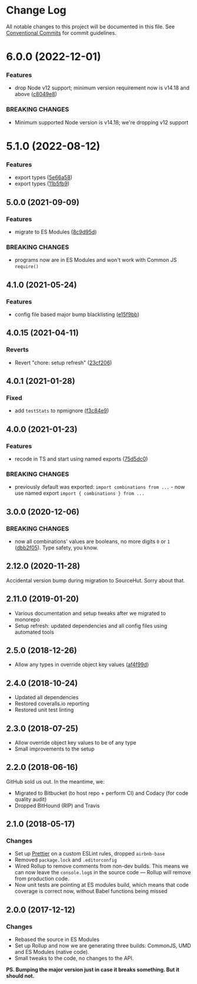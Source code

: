 # Change Log

All notable changes to this project will be documented in this file.
See [Conventional Commits](https://conventionalcommits.org) for commit guidelines.

# 6.0.0 (2022-12-01)

### Features

- drop Node v12 support; minimum version requirement now is v14.18 and above ([c8049e8](https://github.com/codsen/codsen/commit/c8049e82a5844d3f72587740f1cc74e3c9020d22))

### BREAKING CHANGES

- Minimum supported Node version is v14.18; we're dropping v12 support

# 5.1.0 (2022-08-12)

### Features

- export types ([5e66a58](https://github.com/codsen/codsen/commit/5e66a585f41f76ecdc0734fb56674e9b15033ee8))
- export types ([11b5fb9](https://github.com/codsen/codsen/commit/11b5fb936ce20e0a77c3a09806773e1cd7695c50))

## 5.0.0 (2021-09-09)

### Features

- migrate to ES Modules ([8c9d95d](https://github.com/codsen/codsen/commit/8c9d95d5dea0b769c2f070397141918a4893d575))

### BREAKING CHANGES

- programs now are in ES Modules and won't work with Common JS `require()`

## 4.1.0 (2021-05-24)

### Features

- config file based major bump blacklisting ([e15f9bb](https://github.com/codsen/codsen/commit/e15f9bba1c4fd5f847ac28b3f38fa6ee633f5dca))

## 4.0.15 (2021-04-11)

### Reverts

- Revert "chore: setup refresh" ([23cf206](https://github.com/codsen/codsen/commit/23cf206970a087ff0fa04e61f94d919f59ab3881))

## 4.0.1 (2021-01-28)

### Fixed

- add `testStats` to npmignore ([f3c84e9](https://github.com/codsen/codsen/commit/f3c84e95afc5514214312f913692d85b2e12eb29))

## 4.0.0 (2021-01-23)

### Features

- recode in TS and start using named exports ([75d5dc0](https://github.com/codsen/codsen/commit/75d5dc0419303284006b88e6fcbe4a2d9b2e6faf))

### BREAKING CHANGES

- previously default was exported: `import combinations from ...` - now use named export `import { combinations } from ...`

## 3.0.0 (2020-12-06)

### BREAKING CHANGES

- now all combinations' values are booleans, no more digits `0` or `1` ([dbb2f05](https://git.sr.ht/~royston/codsen/commit/dbb2f05129e0e8b7b95593c6cc19b8ebd859ecad)). Type safety, you know.

## 2.12.0 (2020-11-28)

Accidental version bump during migration to SourceHut. Sorry about that.

## 2.11.0 (2019-01-20)

- Various documentation and setup tweaks after we migrated to monorepo
- Setup refresh: updated dependencies and all config files using automated tools

## 2.5.0 (2018-12-26)

- Allow any types in override object key values ([af4f99d](https://gitlab.com/codsen/codsen/tree/master/packages/object-boolean-combinations/commits/af4f99d))

## 2.4.0 (2018-10-24)

- Updated all dependencies
- Restored coveralls.io reporting
- Restored unit test linting

## 2.3.0 (2018-07-25)

- Allow override object key values to be of any type
- Small improvements to the setup

## 2.2.0 (2018-06-16)

GitHub sold us out. In the meantime, we:

- Migrated to Bitbucket (to host repo + perform CI) and Codacy (for code quality audit)
- Dropped BitHound (RIP) and Travis

## 2.1.0 (2018-05-17)

### Changes

- Set up [Prettier](https://prettier.io) on a custom ESLint rules, dropped `airbnb-base`
- Removed `package.lock` and `.editorconfig`
- Wired Rollup to remove comments from non-dev builds. This means we can now leave the `console.log`s in the source code — Rollup will remove from production code.
- Now unit tests are pointing at ES modules build, which means that code coverage is correct now, without Babel functions being missed

## 2.0.0 (2017-12-12)

### Changes

- Rebased the source in ES Modules
- Set up Rollup and now we are generating three builds: CommonJS, UMD and ES Modules (native code).
- Small tweaks to the code, no changes to the API.

**PS. Bumping the major version just in case it breaks something. But it should not.**
